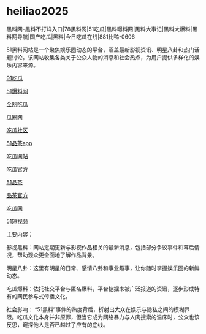 # heiliao2025
黑料网-黑料不打烊入口|78黑料网|51吃瓜|黑料曝料网|黑料大事记|黑料大爆料|黑料网导航|国产吃瓜|黑料|今日吃瓜在线|881比鸭-0606

51黑料网站是一个聚焦娱乐圈动态的平台，涵盖最新影视资讯、明星八卦和热门话题讨论。该网站收集各类关于公众人物的消息和社会热点，为用户提供多样化的娱乐内容来源。

<a href="https://91chiguazhong.pages.dev/">91吃瓜</a>

<a href="https://jinrichigua01.pages.dev/">51爆料网</a>

<a href="https://cg4-21.pages.dev/">全网吃瓜</a>

<a href="https://cg6-21.pages.dev/">瓜圈网</a>

<a href="https://cg5-24.pages.dev/">吃瓜社区</a>

<a href="https://pc10-24.pages.dev/">51品茶app</a>

<a href="https://cg1-27.pages.dev/">吃瓜网站</a>

<a href="https://cg5-37.pages.dev/">吃瓜官方</a>

<a href="https://pc8-34.pages.dev/">51品茶</a>

<a href="https://pc10-17.pages.dev/">品茶官方</a>

<a href="https://cg1-39.pages.dev/">吃瓜网</a>

<a href="https://pc2-25.pages.dev/">51短视频</a>

主要内容：

影视黑料：网站定期更新与影视作品相关的最新消息，包括部分争议事件和幕后情况，帮助观众更全面地了解作品背景。

明星八卦：这里有明星的日常、感情八卦和事业趣事，让你随时掌握娱乐圈的新鲜动态。

吃瓜爆料：依托社交平台与匿名爆料，平台挖掘未被广泛报道的资讯，逐步形成特有的网民参与式传播文化。

社会影响：
“51黑料”事件的热度背后，折射出大众在娱乐与隐私之间的模糊界限。吃瓜文化本身并非原罪，但当它成为网络暴力与人肉搜索的温床时，公众也该反思，窥探他人是否已越过了应有的底线。
